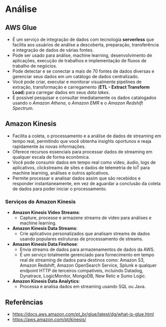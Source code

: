 # Análise

## AWS Glue

- É um serviço de integração de dados com tecnologia **serverless** que facilita aos usuários de análise a descoberta, preparação, transferência e integração de dados de várias fontes.
- Pode ser usado para análise, machine learning, desenvolvimento de aplicações, execução de trabalhos e implementação de fluxos de trabalho de negócios.
- Pode detectar e se conectar a mais de 70 fontes de dados diversas e gerenciar seus dados em um catálogo de dados centralizado.
- Você pode criar, executar e monitorar visualmente pipelines de extração, transformação e carregamento (**ETL - Extract Transform Load**) para carregar dados em seus *data lakes*.
- É possível pesquisar e consultar imediatamente os dados catalogados usando o *Amazon Athena*, o *Amazon EMR* e o *Amazon Redshift Spectrum*.

## Amazon Kinesis

- Facilita a coleta, o processamento e a análise de dados de streaming em tempo real, permitindo que você obtenha insights oportunos e reaja rapidamente às novas informações.
- Oferece recursos essenciais para processar dados de streaming em qualquer escala de forma econômica.
- Você pode consumir dados em tempo real como vídeo, áudio, logs de aplicativos, clickstreams de sites e dados de telemetria de IoT para machine learning, análises e outros aplicativos.
- Permite processar e analisar dados assim que são recebidos e responder instantaneamente, em vez de aguardar a conclusão da coleta de dados para poder iniciar o processamento.

### Serviços do Amazon Kinesis

- **Amazon Kinesis Video Streams**:
    - Capture, processe e armazene streams de vídeo para análises e machine learning.
- **Amazon Kinesis Data Streams**:
    - Crie aplicativos personalizados que analisam streams de dados usando populares estruturas de processamento de streams.
- **Amazon Kinesis Data Firehose**:
    - Envia streams de dados para armazenamentos de dados da AWS.
    - É um serviço totalmente gerenciado para fornecimento em tempo real de streaming de dados para destinos como: Amazon S3, Amazon Redshift, Amazon OpenSearch Service, Splunk e qualquer endpoint HTTP de terceiros compatíveis, incluindo Datadog, Dynatrace, LogicMonitor, MongoDB, New Relic e Sumo Logic.
- **Amazon Kinesis Data Analytics**:
    - Processa e analisa dados em streaming usando SQL ou Java.

## Referências

- <https://docs.aws.amazon.com/pt_br/glue/latest/dg/what-is-glue.html>
- <https://aws.amazon.com/pt/kinesis/>
